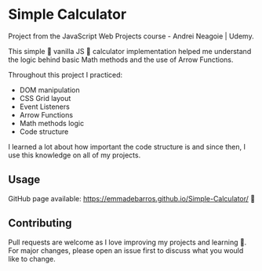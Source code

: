# Simple Calculator

Project from the JavaScript Web Projects course - Andrei Neagoie | Udemy.

This simple 🍦 vanilla JS 🍦 calculator implementation helped me understand the logic behind basic Math methods and the use of Arrow Functions.

Throughout this project I practiced:  

- DOM manipulation 
- CSS Grid layout
- Event Listeners
- Arrow Functions
- Math methods logic
- Code structure

I learned a lot about how important the code structure is and since then, I use this knowledge on all of my projects.

## Usage

GitHub page available: https://emmadebarros.github.io/Simple-Calculator/ 🔗


## Contributing
Pull requests are welcome as I love improving my projects and learning 💞. For major changes, please open an issue first to discuss what you would like to change.
